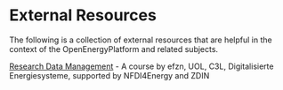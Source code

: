 # External Resources

The following is a collection of external resources that are helpful in the context of the OpenEnergyPlatform and related subjects.

[Research Data Management](https://liascript.github.io/course/?https://raw.githubusercontent.com/NFDI4Energy/EFZN_rdm/main/README.md#1) - A course by efzn, UOL, C3L, Digitalisierte Energiesysteme, supported by NFDI4Energy and ZDIN
